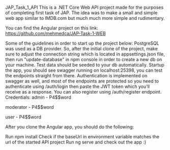 JAP_Task_1_API
This is a .NET Core Web API project made for the purposes of completing first task of JAP. The idea was to make a small and simple web app similar to IMDB.com but much much more simple and rudimentary.

You can find the Angular project on this link: https://github.com/mehmedca/JAP-Task-1-WEB


Some of the guidelines in order to start up the project below:
PostgreSQL was used as a DB provider. So, after the initial clone of the project, make sure to adjust the connection string which is located in appsettings.json file, then run "update-database" in npm console in order to create a new db on your machine. Test data should be seeded to your db automatically.
Startup the app, you should see swagger running on localhost:25398, you can test the endpoints straight from there. Authentication is implemented on swagger as well, and most of the endpoints are protected so you need to authenticate using /auth/login then paste the JWT token which you'll receive as a response. You can also register using /auth/register endpoint.
Credentials:
admin - P4$$word

moderator - P4$$word

user - P4$$word


After you clone the Angular app, you should do the following:

Run npm install
Check if the baseUrl in environment variable matches the url of the started API project
Run ng serve and check out the app :)

